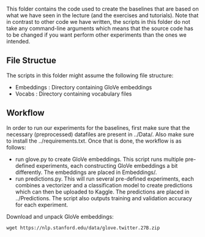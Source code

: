 This folder contains the code used to create the baselines that are based on what we have seen in the lecture (and the exercises and tutorials). Note that in contrast to other code we have written, the scripts in this folder do not take any command-line arguments which means that the source code has to be changed if you want perform other experiments than the ones we intended.

## File Structue

The scripts in this folder might assume the following file structure:
- Embeddings : Directory containing GloVe embeddings
- Vocabs : Directory containing vocabulary files

## Workflow

In order to run our experiments for the baselines, first make sure that the necessary (preprocessed) datafiles are present in ../Data/. Also make sure to install the ../requirements.txt. Once that is done, the workflow is as follows:
- run glove.py to create GloVe embeddings. This script runs multiple pre-defined experiments, each constructing GloVe embeddings a bit differently. The embeddings are placed in Embeddings/.
- run predictions.py. This will run several pre-defined experiments, each combines a vectorizer and a classification model to create predictions which can then be uploaded to Kaggle. The predictions are placed in ../Predictions. The script also outputs training and validation accuracy for each experiment.

Download and unpack GloVe embeddings: 
```
wget https://nlp.stanford.edu/data/glove.twitter.27B.zip
```

